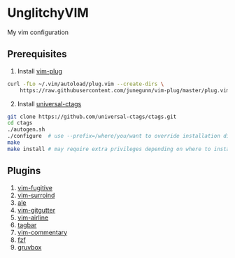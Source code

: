 # UnglitchyVIM

My vim configuration

## Prerequisites

1. Install [vim-plug](https://github.com/junegunn/vim-plug)

```bash
curl -fLo ~/.vim/autoload/plug.vim --create-dirs \
    https://raw.githubusercontent.com/junegunn/vim-plug/master/plug.vim
```

2. Install [universal-ctags](https://github.com/universal-ctags/ctags)

```bash
git clone https://github.com/universal-ctags/ctags.git
cd ctags
./autogen.sh
./configure  # use --prefix=/where/you/want to override installation directory, defaults to /usr/local
make
make install # may require extra privileges depending on where to install
```

## Plugins

1. [vim-fugitive](https://github.com/tpope/vim-fugitive)
2. [vim-surroind](https://github.com/tpope/vim-surround)
3. [ale](https://github.com/dense-analysis/ale)
4. [vim-gitgutter](https://github.com/airblade/vim-gitgutter)
5. [vim-airline](https://github.com/vim-airline/vim-airline)
6. [tagbar](https://github.com/preservim/tagbar)
7. [vim-commentary](https://github.com/tpope/vim-commentary)
8. [fzf](https://github.com/junegunn/fzf)
9. [gruvbox](https://github.com/morhetz/gruvbox)

